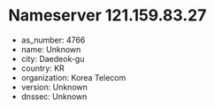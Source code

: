 # Nameserver 121.159.83.27

* as_number: 4766
* name: Unknown
* city: Daedeok-gu
* country: KR
* organization: Korea Telecom
* version: Unknown
* dnssec: Unknown
